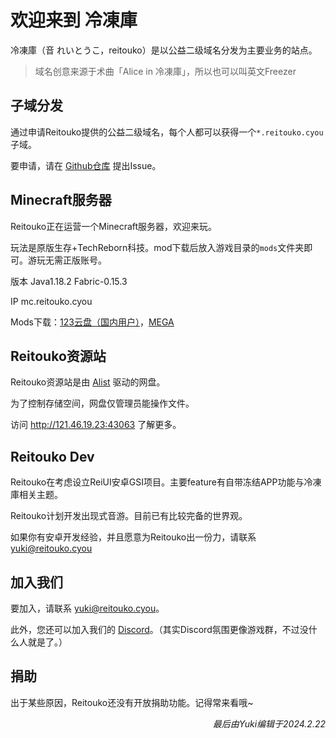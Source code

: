 # 欢迎来到 冷凍庫
    
冷凍庫（音 れいとうこ，reitouko）是以公益二级域名分发为主要业务的站点。    

> 域名创意来源于术曲「Alice in 冷凍庫」，所以也可以叫英文Freezer   

## 子域分发
    
通过申请Reitouko提供的公益二级域名，每个人都可以获得一个`*.reitouko.cyou`子域。   

要申请，请在 [Github仓库](https://github.com/ArkYuki/reitouko-cyou) 提出Issue。   

## Minecraft服务器
   
Reitouko正在运营一个Minecraft服务器，欢迎来玩。   

玩法是原版生存+TechReborn科技。mod下载后放入游戏目录的`mods`文件夹即可。游玩无需正版账号。   
   
版本 Java1.18.2 Fabric-0.15.3   
   
IP mc.reitouko.cyou   
   
Mods下载：[123云盘（国内用户）](https://www.123pan.com/s/lzELVv-cJ15d.html)，[MEGA](https://mega.nz/folder/hj9X0IhA#RWLkSJnnhMYTbQbynnObxw)    

## Reitouko资源站
    
Reitouko资源站是由 [Alist](https://github.com/alist-org/alist) 驱动的网盘。   
   
为了控制存储空间，网盘仅管理员能操作文件。    
   
访问 http://121.46.19.23:43063 了解更多。   
    
## Reitouko Dev
    
Reitouko在考虑设立ReiUI安卓GSI项目。主要feature有自带冻结APP功能与冷凍庫相关主题。   
     
Reitouko计划开发出现式音游。目前已有比较完备的世界观。    
   
如果你有安卓开发经验，并且愿意为Reitouko出一份力，请联系 [yuki@reitouko.cyou](mailto:yuki@reitouko.cyou)    
    
## 加入我们
     
要加入，请联系 [yuki@reitouko.cyou](mailto:yuki@reitouko.cyou)。    
    
此外，您还可以加入我们的 [Discord](https://discord.gg/xBpcyBKB)。（其实Discord氛围更像游戏群，不过没什么人就是了。）
    
## 捐助
   
出于某些原因，Reitouko还没有开放捐助功能。记得常来看哦~   
   
<p align="right"><i>最后由Yuki编辑于2024.2.22</i></p>